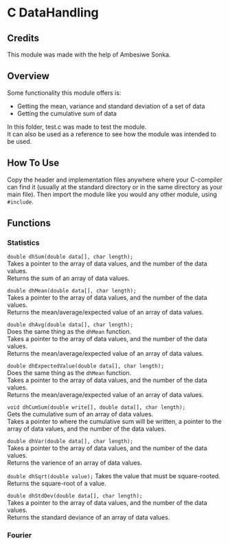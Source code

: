 # C DataHandling
## Credits
This module was made with the help of Ambesiwe Sonka.

## Overview
Some functionality this module offers is:
- Getting the mean, variance and standard deviation of a set of data
- Getting the cumulative sum of data

In this folder, test.c was made to test the module.<br>
It can also be used as a reference to see how the module was intended to be used.

## How To Use
Copy the header and implementation files anywhere where your C-compiler can find it (usually at the standard directory or in the same directory as your main file). Then import the module like you would any other module, using `#include`.

## Functions
### Statistics
`double dhSum(double data[], char length);`<br>
Takes a pointer to the array of data values, and the number of the data values.<br>
Returns the sum of an array of data values.

`double dhMean(double data[], char length);`<br>
Takes a pointer to the array of data values, and the number of the data values.<br>
Returns the mean/average/expected value of an array of data values.

`double dhAvg(double data[], char length);`<br>
Does the same thing as the `dhMean` function.<br>
Takes a pointer to the array of data values, and the number of the data values.<br>
Returns the mean/average/expected value of an array of data values.

`double dhExpectedValue(double data[], char length);`<br>
Does the same thing as the `dhMean` function.<br>
Takes a pointer to the array of data values, and the number of the data values.<br>
Returns the mean/average/expected value of an array of data values.

`void dhCumSum(double write[], double data[], char length);`<br>
Gets the cumulative sum of an array of data values.<br>
Takes a pointer to where the cumulative sum will be written, a pointer to the array of data values, and the number of the data values.

`double dhVar(double data[], char length);`<br>
Takes a pointer to the array of data values, and the number of the data values.<br>
Returns the varience of an array of data values.

`double dhSqrt(double value);`
Takes the value that must be square-rooted.<br>
Returns the square-root of a value.

`double dhStdDev(double data[], char length);`<br>
Takes a pointer to the array of data values, and the number of the data values.<br>
Returns the standard deviance of an array of data values.

### Fourier
